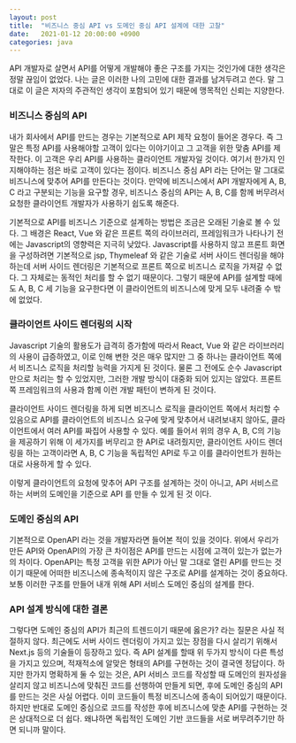 ```yaml
---
layout: post
title:  "비즈니스 중심 API vs 도메인 중심 API 설계에 대한 고찰"
date:   2021-01-12 20:00:00 +0900
categories: java
---
```


API 개발자로 살면서 API를 어떻게 개발해야 좋은 구조를 가지는 것인가에 대한 생각은 정말 끊임이 없었다. 나는 글은 이러한 나의 고민에 대한 결과를 남겨두려고 쓴다. 말 그대로 이 글은 저자의 주관적인 생각이 포함되어 있기 때문에 맹목적인 신뢰는 지양한다.

### 비즈니스 중심의 API

내가 회사에서 API를 만드는 경우는 기본적으로 API 제작 요청이 들어온 경우다. 즉 그말은 특정 API를 사용해야할 고객이 있다는 이야기이고 그 고객을 위한 맞춤 API를 제작한다. 이 고객은 우리 API를 사용하는 클라이언트 개발자일 것이다. 여기서 한가지 인지해야하는 점은 바로 고객이 있다는 점이다. 비즈니스 중심 API 라는 단어는 말 그대로 비즈니스에 맞추어 API를 만든다는 것이다. 만약에 비즈니스에서 API 개발자에게 A, B, C 라고 구분되는 기능을 요구할 경우, 비즈니스 중심의 API는 A, B, C를 함께 버무려서 요청한 클라이언트 개발자가 사용하기 쉽도록 해준다.

기본적으로 API를 비즈니스 기준으로 설계하는 방법은 조금은 오래된 기술로 볼 수 있다. 그 배경은 React, Vue 와 같은 프론트 쪽의 라이브러리, 프레임워크가 나타나기 전에는 Javascript의 영향력은 지극히 낮았다. Javascript를 사용하지 않고 프론트 화면을 구성하려면 기본적으로 jsp, Thymeleaf 와 같은 기술로 서버 사이드 렌더링을 해야하는데 서버 사이드 렌더링은 기본적으로 프론트 쪽으로 비즈니스 로직을 가져갈 수 없다. 그 자체로는 동적인 처리를 할 수 없기 때문이다. 그렇기 때문에 API를 설계할 때에도 A, B, C 세 기능을 요구한다면 이 클라이언트의 비즈니스에 맞게 모두 내려줄 수 밖에 없었다.

### 클라이언트 사이드 렌더링의 시작

Javascript 기술의 활용도가 급격히 증가함에 따라서 React, Vue 와 같은 라이브러리의 사용이 급증하였고, 이로 인해 변한 것은 매우 많지만 그 중 하나는 클라이언트 쪽에서 비즈니스 로직을 처리할 능력을 가지게 된 것이다. 물론 그 전에도 순수 Javascript 만으로 처리는 할 수 있었지만, 그러한 개발 방식이 대중화 되어 있지는 않았다. 프론트 쪽 프레임워크의 사용과 함께 이런 개발 패턴이 변하게 된 것이다. 

클라이언트 사이드 렌더링을 하게 되면 비즈니스 로직을 클라이언트 쪽에서 처리할 수 있음으로 API를 클라이언트의 비즈니스 요구에 맞게 맞추어서 내려보내지 않아도, 클라이언트에서 여러 API를 짜집어 사용할 수 있다. 예를 들어서 위의 경우 A, B, C의 기능을 제공하기 위해 이 세가지를 버무리고 한 API로 내려줬지만, 클라이언트 사이드 렌더링을 하는 고객이라면 A, B, C 기능을 독립적인 API로 두고 이를 클라이언트가 원하는대로 사용하게 할 수 있다.

이렇게 클라이언트의 요청에 맞추어 API 구조를 설계하는 것이 아니고, API 서비스르 하는 서버의 도메인을 기준으로 API 를 만들 수 있게 된 것 이다.

### 도메인 중심의 API

기본적으로 OpenAPI 라는 것을 개발자라면 들어본 적이 있을 것이다. 위에서 우리가 만든 API와 OpenAPI의 가장 큰 차이점은 API를 만드는 시점에 고객이 있는가 없는가의 차이다. OpenAPI는 특정 고객을 위한 API가 아닌 말 그대로 열린 API를 만드는 것이기 때문에 어떠한 비즈니스에 종속적이지 않은 구조로 API를 설계하는 것이 중요하다. 보통 이러한 구조를 만들어 내개 위해 API 서비스 도메인 중심의 설계를 한다. 

### API 설계 방식에 대한 결론

그렇다면 도메인 중심의 API가 최근의 트렌드이기 때문에 옳은가? 라는 질문은 사실 적절하지 않다. 최근에도 서버 사이드 렌더링이 가지고 있는 장점을 다시 살리기 위해서 Next.js 등의 기술들이 등장하고 있다. 즉 API 설계를 할때 위 두가지 방식이 다른 특성을 가지고 있으며, 적재적소에 알맞은 형태의 API를 구현하는 것이 결국엔 정답이다. 하지만 한가지 명확하게 둘 수 있는 것은, API 서비스 코드를 작성할 때 도메인의 원자성을 살리지 않고 비즈니스에 맞춰진 코드를 선행하여 만들게 되면, 후에 도메인 중심의 API를 만드는 것은 사실 어렵다. 이미 코드들이 특정 비즈니스에 종속이 되어있기 때문이다. 하지만 반대로 도메인 중심으로 코드를 작성한 후에 비즈니스에 맞춘 API를 구현하는 것은 상대적으로 더 쉽다. 왜냐하면 독립적인 도메인 기반 코드들을 서로 버무려주기만 하면 되니까 말이다. 

